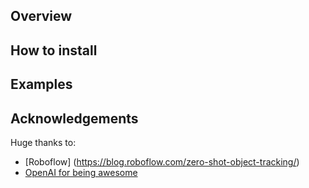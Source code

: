 ## Overview

## How to install

## Examples


## Acknowledgements

Huge thanks to:
- [Roboflow] (https://blog.roboflow.com/zero-shot-object-tracking/)
- [OpenAI for being awesome](https://openai.com/blog/clip/)
